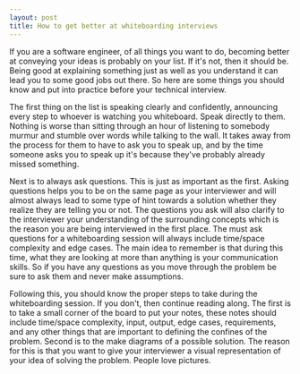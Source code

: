 ```yaml
---
layout: post
title: How to get better at whiteboarding interviews
---
```



If you are a software engineer, of all things you want to do, becoming better at conveying your ideas is probably on your list. If it's not, then it should be. Being good at explaining something just as well as you understand it can lead you to some good jobs out there. So here are some things you should know and put into practice before your technical interview. 

The first thing on the list is speaking clearly and confidently, announcing every step to whoever is watching you whiteboard. Speak directly to them. Nothing is worse than sitting through an hour of listening to somebody murmur and stumble over words while talking to the wall. It takes away from the process for them to have to ask you to speak up, and by the time someone asks you to speak up it's because they've probably already missed something.

Next is to always ask questions. This is just as important as the first. Asking questions helps you to be on the same page as your interviewer and will almost always lead to some type of hint towards a solution whether they realize they are telling you or not. The questions you ask will also clarify to the interviewer your understanding of the surrounding concepts which is the reason you are being interviewed in the first place. The must ask questions for a whiteboarding session will always include time/space complexity and edge cases. The main idea to remember is that during this time, what they are looking at more than anything is your communication skills. So if you have any questions as you move through the problem be sure to ask them and never make assumptions.

Following this, you should know the proper steps to take during the whiteboarding session. If you don't, then continue reading along. The first is to take a small corner of the board to put your notes, these notes should include time/space complexity, input, output, edge cases, requirements, and any other things that are important to defining the confines of the problem. Second is to the make diagrams of a possible solution. The reason for this is that you want to give your interviewer a visual representation of your idea of solving the problem. People love pictures.